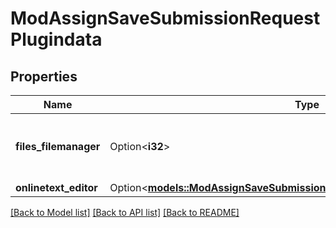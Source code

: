 # ModAssignSaveSubmissionRequestPlugindata

## Properties

Name | Type | Description | Notes
------------ | ------------- | ------------- | -------------
**files_filemanager** | Option<**i32**> | The id of a draft area containing files for this submission. | [optional][default to null]
**onlinetext_editor** | Option<[**models::ModAssignSaveSubmissionRequestPlugindataOnlinetextEditor**](mod_assign_save_submission_request_plugindata_onlinetext_editor.md)> |  | [optional]

[[Back to Model list]](../README.md#documentation-for-models) [[Back to API list]](../README.md#documentation-for-api-endpoints) [[Back to README]](../README.md)


